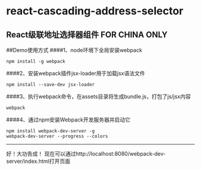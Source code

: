# react-cascading-address-selector
## React级联地址选择器组件 FOR CHINA ONLY

##Demo使用方式
####1、node环境下全局安装webpack
```
npm install -g webpack
```
####2、安装webpack插件jsx-loader用于加载jsx语法文件
```
npm install --save-dev jsx-loader
```
####3、执行webpack命令，在assets目录将生成bundle.js，打包了js/jsx内容
```
webpack
```
####4、通过npm安装Webpack开发服务器并启动它
```
npm install webpack-dev-server -g
webpack-dev-server --progress --colors
```

-----------------------
好！大功告成！
现在可以通过http://localhost:8080/webpack-dev-server/index.html打开页面
